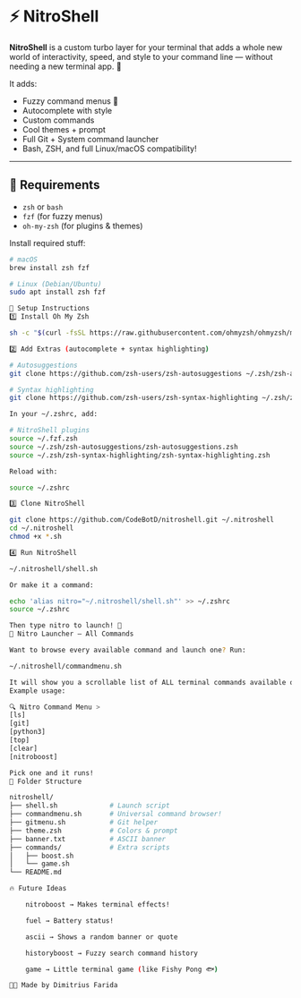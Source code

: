 # ⚡ NitroShell

**NitroShell** is a custom turbo layer for your terminal that adds a whole new world of interactivity, speed, and style to your command line — without needing a new terminal app. 🚀

It adds:

- Fuzzy command menus 🧠
- Autocomplete with style
- Custom commands
- Cool themes + prompt
- Full Git + System command launcher
- Bash, ZSH, and full Linux/macOS compatibility!

---

## 🧰 Requirements

- `zsh` or `bash`
- `fzf` (for fuzzy menus)
- `oh-my-zsh` (for plugins & themes)

Install required stuff:

```bash
# macOS
brew install zsh fzf

# Linux (Debian/Ubuntu)
sudo apt install zsh fzf

🔧 Setup Instructions
1️⃣ Install Oh My Zsh

sh -c "$(curl -fsSL https://raw.githubusercontent.com/ohmyzsh/ohmyzsh/master/tools/install.sh)"

2️⃣ Add Extras (autocomplete + syntax highlighting)

# Autosuggestions
git clone https://github.com/zsh-users/zsh-autosuggestions ~/.zsh/zsh-autosuggestions

# Syntax highlighting
git clone https://github.com/zsh-users/zsh-syntax-highlighting ~/.zsh/zsh-syntax-highlighting

In your ~/.zshrc, add:

# NitroShell plugins
source ~/.fzf.zsh
source ~/.zsh/zsh-autosuggestions/zsh-autosuggestions.zsh
source ~/.zsh/zsh-syntax-highlighting/zsh-syntax-highlighting.zsh

Reload with:

source ~/.zshrc

3️⃣ Clone NitroShell

git clone https://github.com/CodeBotD/nitroshell.git ~/.nitroshell
cd ~/.nitroshell
chmod +x *.sh

4️⃣ Run NitroShell

~/.nitroshell/shell.sh

Or make it a command:

echo 'alias nitro="~/.nitroshell/shell.sh"' >> ~/.zshrc
source ~/.zshrc

Then type nitro to launch! 🚀
🧠 Nitro Launcher – All Commands

Want to browse every available command and launch one? Run:

~/.nitroshell/commandmenu.sh

It will show you a scrollable list of ALL terminal commands available on your system! 🧙
Example usage:

🔍 Nitro Command Menu >
[ls]
[git]
[python3]
[top]
[clear]
[nitroboost]

Pick one and it runs!
📁 Folder Structure

nitroshell/
├── shell.sh             # Launch script
├── commandmenu.sh       # Universal command browser!
├── gitmenu.sh           # Git helper
├── theme.zsh            # Colors & prompt
├── banner.txt           # ASCII banner
├── commands/            # Extra scripts
│   ├── boost.sh
│   └── game.sh
└── README.md

🔥 Future Ideas

    nitroboost → Makes terminal effects!

    fuel → Battery status!

    ascii → Shows a random banner or quote

    historyboost → Fuzzy search command history

    game → Little terminal game (like Fishy Pong 🐟)

👨‍💻 Made by Dimitrius Farida

